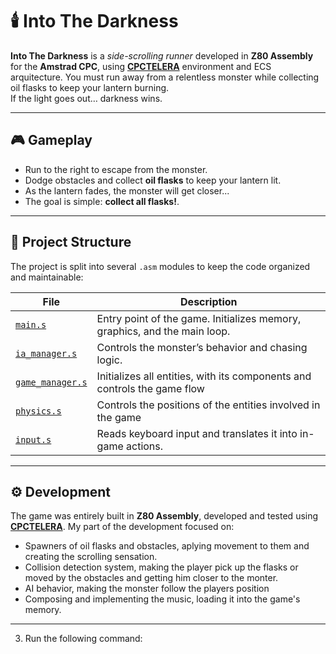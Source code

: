 # 🕯️ Into The Darkness

**Into The Darkness** is a *side-scrolling runner* developed in **Z80 Assembly** for the **Amstrad CPC**, using [**CPCTELERA**](https://github.com/lronaldo/cpctelera) environment and ECS arquitecture.
You must run away from a relentless monster while collecting oil flasks to keep your lantern burning.  
If the light goes out… darkness wins.

---

## 🎮 Gameplay

- Run to the right to escape from the monster.
- Dodge obstacles and collect **oil flasks** to keep your lantern lit.
- As the lantern fades, the monster will get closer...
- The goal is simple: **collect all flasks!**.
<!--
*(You can place a screenshot or gameplay GIF here)*  
`![Into The Darkness screenshot](images/screenshot.png)`
-->
---

## 🧩 Project Structure

The project is split into several `.asm` modules to keep the code organized and maintainable:

| File | Description |
|------|--------------|
| [`main.s`](.src/main.s) | Entry point of the game. Initializes memory, graphics, and the main loop. |
| [`ia_manager.s`](.src/ia_manager.s) | Controls the monster’s behavior and chasing logic. |
| [`game_manager.s`](.src/game_manager.s) | Initializes all entities, with its components and controls the game flow |
| [`physics.s`](.src/physics.s) | Controls the positions of the entities involved in the game |
| [`input.s`](.src/input.s) | Reads keyboard input and translates it into in-game actions. |

---

## ⚙️ Development

The game was entirely built in **Z80 Assembly**, developed and tested using [**CPCTELERA**](https://github.com/lronaldo/cpctelera).
My part of the development focused on:

- Spawners of oil flasks and obstacles, aplying movement to them and creating the scrolling sensation.
- Collision detection system, making the player pick up the flasks or moved by the obstacles and getting him closer to the monter.
- AI behavior, making the monster follow the players position
- Composing and implementing the music, loading it into the game's memory.

---
3. Run the following command:

